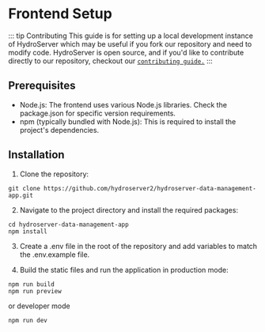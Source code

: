 # Frontend Setup

::: tip Contributing
This guide is for setting up a local development instance of HydroServer which may be useful if you fork our repository and need to modify code. HydroServer is open source, and if you'd like to contribute directly to our repository, checkout our [`contributing guide.`](https://github.com/hydroserver2/hydroserver/blob/main/CONTRIBUTING.md)
:::

## Prerequisites

- Node.js: The frontend uses various Node.js libraries. Check the package.json for specific version requirements.
- npm (typically bundled with Node.js): This is required to install the project's dependencies.

## Installation

1. Clone the repository:

```
git clone https://github.com/hydroserver2/hydroserver-data-management-app.git
```

2. Navigate to the project directory and install the required packages:

```
cd hydroserver-data-management-app
npm install
```

3. Create a .env file in the root of the repository and add variables to match the .env.example file.

4. Build the static files and run the application in production mode:

```
npm run build
npm run preview
```

or developer mode

```
npm run dev
```
